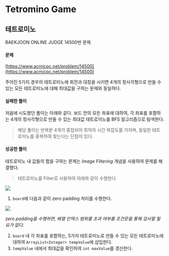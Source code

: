 
# Tetromino Game
## 테트로미노
BAEKJOON ONLINE JUDGE
14500번 문제


#### 문제
[https://www.acmicpc.net/problem/14500](https://www.acmicpc.net/problem/14500)

주어진 5가지 경우의 테트로미노에 회전과 대칭을 시키면 4개의 정사각형으로 만들 수 있는 모든 테트로미노에 대해 최대값을 구하는 문제와 동일하다.

#### 실패한 풀이
처음에 시도했던 풀이는 아래와 같다.
보드 안의 모든 좌표에 대하여, 각 좌표를 포함하는 4개의 정사각형으로 만들 수 있는 최대값 테트로미노를 BFS 알고리즘으로 탐색한다.

> 해당 풀이는 반복문 4개가 중첩되어 최악의 시간 복잡도를 가지며, 
> 동일한 테트로미노를 중복하여 찾는다는 단점이 있다.

#### 성공한 풀이

테트로미노 내 값들의 합을 구하는 문제는 *Image Filtering* 개념을 사용하여 문제를 해결했다.

> 테트로미노를 Filter로 사용하여 아래와 같이 수행한다.

 **![](https://lh5.googleusercontent.com/Eqz4eXtaTmq9-1SVAFXPf5YCx0CvLILk6YW_Ds62GLUBj3zwgHegzyMzYRZS7nE4E22tHzY10MWHcN5rqlg512GEiRFvnPdzO_Ef4NoVT9LMrt5W-Kg5qs4H0LfphFypCSe5GObs)**


 1. `board`에 다음과 같이 zero padding 처리를 수행한다.

![](https://lh4.googleusercontent.com/YrHzTRNOGf8XScASaEdca6vYiQ047hDIg30BEK7PzaV1dCFGd5W_pbwsJvFC0gnvenSq8RcrWeOLbh-M6HG-LoCM0lh-gw_AayBJNSaaozyOgHxMndz0Qr_XroRwcf_TeGWiANjO)

 *zero padding을 수행하면, 배열 인덱스 범위를 초과 여부를 조건문을 통해 검사할 필요가 없다.*

 2. `board` 내 각 좌표를 포함하는,  5가지 테트로미노로 만들 수 있는 모든 테트로미노에 대하여 `ArrayList<Integer> tempValue`에 삽입한다.
 3. `tempValue` 내에서 최대값을 확인하여 `int maxValue`를 갱신한다.
